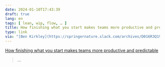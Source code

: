 ```yaml
---
date: 2024-01-10T17:43:39
draft: true
lang: en
tags: [ lean, wip, flow, … ]
title: How finishing what you start makes teams more productive and predictable
type: link
via: "[Ben Kirkley](https://springernature.slack.com/archives/D016R3Q19CH/p1704906690139049)"
---
```


[How finishing what you start makes teams more productive and predictable](https://lucasfcosta.com/2022/07/19/finish-what-you-start.html)

> …

